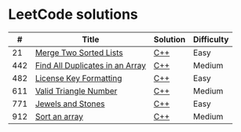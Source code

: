 # LeetCode solutions

| # | Title | Solution | Difficulty |
|---| ----- | -------- | ---------- |
| 21 | [Merge Two Sorted Lists](https://leetcode.com/problems/merge-two-sorted-lists/) | [C++](./Algorithms/cpp/21.%Merge%Two%Sorted%Lists/solution.h) | Easy |
| 442 | [Find All Duplicates in an Array](https://leetcode.com/problems/find-all-duplicates-in-an-array/) | [C++](./Algorithms/cpp/442.%Find%All%Duplicates%in%an%Array/solution.h) | Medium |
| 482 | [License Key Formatting](https://leetcode.com/problems/license-key-formatting/) | [C++](./Algorithms/cpp/482.%License%Key%Formatting/solution.h) | Easy |
| 611 | [Valid Triangle Number](https://leetcode.com/problems/valid-triangle-number/) | [C++](./Algorithms/cpp/611.%20Valid%20Triangle%20Number/solution.h) | Medium |
| 771 | [Jewels and Stones](https://leetcode.com/problems/jewels-and-stones/) | [C++](./Algorithms/cpp/771.%20Jewels%20and%20Stones/solution.h) | Easy |
| 912 | [Sort an array](https://leetcode.com/problems/sort-an-array/) | [C++](./Algorithms/cpp/912.%Sort%an%array/solution.h) | Medium |